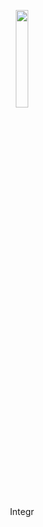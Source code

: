 <p align="center">
<img src="http://github-profile-summary-cards.vercel.app/api/cards/stats?username=Integr-0&theme=aura" width="20%"/></p>
<p align="center">Integr</p>
